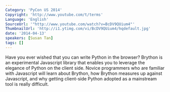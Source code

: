 ```yaml
---
Category: 'PyCon US 2014'
Copyright: 'http://www.youtube.com/t/terms'
Language: 'English'
SourceUrl: '"http://www.youtube.com/watch?v=BcDV9QUium4"'
ThumbnailUrl: 'http://i1.ytimg.com/vi/BcDV9QUium4/hqdefault.jpg'
date: '2014-04-13'
speakers: [Susan Tan]
tags: []
---
```

Have you ever wished that you can write Python in the browser? Brython is an experimental Javascript library that enables you to leverage the elegance of Python on the client side. Novice programmers who are familiar with Javascript will learn about Brython, how Brython measures up against Javascript, and why getting client-side Python adopted as a mainstream tool is really difficult.
